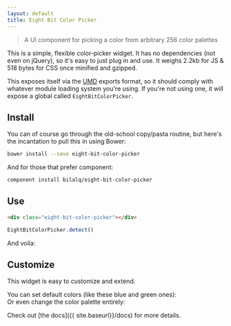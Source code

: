 ```yaml
---
layout: default
title: Eight Bit Color Picker
---
```


<div class="showcase">
  <div class="eight-bit-color-picker"></div>
  <div class="eight-bit-color-picker"></div>
  <div class="eight-bit-color-picker"></div>
  <div class="eight-bit-color-picker"></div>
</div>

> A UI component for picking a color from arbitrary 256 color palettes

This is a simple, flexible color-picker widget. It has no dependencies (not
even on jQuery), so it's easy to just plug in and use. It weighs 2.2kb for JS
& 518 bytes for CSS once minified and gzipped.

This exposes itself via the
[UMD](https://github.com/umdjs/umd/blob/master/returnExports.js) exports format,
so it should comply with whatever module loading system you're using. If you're
not using one, it will expose a global called `EightBitColorPicker`.

Install
-------
You can of course go through the old-school copy/pasta routine, but here's the
incantation to pull this in using Bower:

```sh
bower install --save eight-bit-color-picker
```

And for those that prefer component:

```sh
component install bilalq/eight-bit-color-picker
```

Use
---
```html
<div class="eight-bit-color-picker"></div>
```

```javascript
EightBitColorPicker.detect()
```

<div class="demo">
  And voila: <div class="eight-bit-color-picker"></div>
</div>

Customize
---------
This widget is easy to customize and extend.


<div class="demo">
  You can set default colors (like these blue and green ones):

  <div data-color="81" class="eight-bit-color-picker"></div>
  <div data-color="82" class="eight-bit-color-picker"></div>
</div>

<div class="demo">
  Or even change the color palette entirely:

  <div class="eight-bit-color-picker blue-palette"></div>
</div>

Check out [the docs]({{ site.baseurl}}/docs) for more details.

